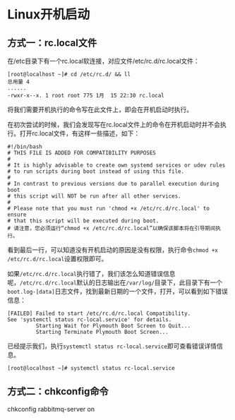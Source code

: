 # Linux开机启动

## 方式一：rc.local文件

在/etc目录下有一个rc.local软连接，对应文件/etc/rc.d/rc.local文件：

```shell
[root@localhost ~]# cd /etc/rc.d/ && ll
总用量 4
......
-rwxr-x--x. 1 root root 775 1月  15 22:30 rc.local
```

将我们需要开机执行的命令写在此文件上，即会在开机启动时执行。

在初次尝试的时候，我们会发现写在rc.local文件上的命令在开机启动时并不会执行。打开rc.local文件，有这样一些描述，如下：

```shell
#!/bin/bash
# THIS FILE IS ADDED FOR COMPATIBILITY PURPOSES
#
# It is highly advisable to create own systemd services or udev rules
# to run scripts during boot instead of using this file.
#
# In contrast to previous versions due to parallel execution during boot
# this script will NOT be run after all other services.
#
# Please note that you must run 'chmod +x /etc/rc.d/rc.local' to ensure
# that this script will be executed during boot.
# 请注意，您必须运行“chmod +x /etc/rc.d/rc.local”以确保该脚本将在引导期间执行。
```

看到最后一行，可以知道没有开机启动的原因是没有权限，执行命令`chmod +x /etc/rc.d/rc.local`设置权限即可。

如果`/etc/rc.d/rc.local`执行错了，我们该怎么知道错误信息呢，`/etc/rc.d/rc.local`默认的日志输出在`/var/log/`目录下，此目录下有一个`boot.log-[data]`日志文件，找到最新日期的一个文件，打开，可以看到如下错误信息：

```shell
[FAILED] Failed to start /etc/rc.d/rc.local Compatibility.
See 'systemctl status rc-local.service' for details.
         Starting Wait for Plymouth Boot Screen to Quit...
         Starting Terminate Plymouth Boot Screen...
```

已经提示我们，执行`systemctl status rc-local.service`即可查看错误详情信息。

```shell
[root@localhost ~]# systemctl status rc-local.service
```

## 方式二：chkconfig命令





chkconfig rabbitmq-server on